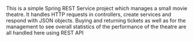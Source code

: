 This is a simple Spring REST Service project which manages a small movie theatre. It handles HTTP requests in controllers, create services and respond with JSON objects. Buying and returning tickets as well as for the management to see overall statistics of the performance of the theatre are all handled here using REST API